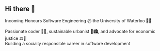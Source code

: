 ## Hi there 👋
Incoming Honours Software Engineering @ the University of Waterloo 🪿💛\
\
Passionate coder 🧑‍💻, sustainable urbanist 🌿🏙️, and advocate for economic justice ⚖️🌹\
Building a socially responsible career in software development

<!--
**aicheye/aicheye** is a ✨ _special_ ✨ repository because its `README.md` (this file) appears on your GitHub profile.

Here are some ideas to get you started:

- 🔭 I’m currently working on ...
- 🌱 I’m currently learning ...
- 👯 I’m looking to collaborate on ...
- 🤔 I’m looking for help with ...
- 💬 Ask me about ...
- 📫 How to reach me: ...
- 😄 Pronouns: ...
- ⚡ Fun fact: ...
-->
